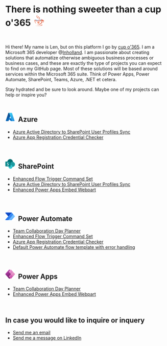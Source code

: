 # There is nothing sweeter than a cup o'365 <img title="cup o'365 logo" src="resources/cupo365-logo-no-margin.png" alt="cup o'365 logo" width="30" height="35" style="margin-left:5px;" />
<br>

Hi there! My name is Len, but on this platform I go by [cup o'365](https://github.com/cupo365). I am a Microsoft 365 developer @[Inholland](https://www.inholland.nl/). I am passionate about creating solutions that automatize otherwise ambiguous business processes or business cases, and these are exactly the type of projects you can expect to find on my GitHub page. Most of these solutions will be based around services within the Microsoft 365 suite. Think of Power Apps, Power Automate, SharePoint, Teams, Azure, .NET et cetera.<br>

Stay hydrated and be sure to look around. Maybe one of my projects can help or inspire you?<br><br>

## <img title="Azure logo" src="resources/azure-logo.png" alt="Azure logo" width="30" height="30" style="margin-right:5px;" /> Azure<br>

- [Azure Active Directory to SharePoint User Profiles Sync](https://github.com/cupo365/azure-active-directory-to-sharepoint-user-profiles-sync)
- [Azure App Registration Credential Checker](https://github.com/cupo365/aad-app-registration-credential-checker)
<br>

## <img title="SharePoint logo" src="resources/sharepoint-logo.png" alt="SharePoint logo" width="30" height="30" style="margin-right:5px;" /> SharePoint<br>

- [Enhanced Flow Trigger Command Set](https://github.com/cupo365/enhanced-flow-command-set)
- [Azure Active Directory to SharePoint User Profiles Sync](https://github.com/cupo365/azure-active-directory-to-sharepoint-user-profiles-sync)
- [Enhanced Power Apps Embed Webpart](https://github.com/cupo365/enhanced-power-apps-embed)
<br>

## <img title="Power Automate logo" src="resources/power-automate-logo.png" alt="Power Automate logo" width="30" height="30" style="margin-right:5px;" /> Power Automate<br>

- [Team Collaboration Day Planner](https://github.com/cupo365/team-collaboration-day-planner)
- [Enhanced Flow Trigger Command Set](https://github.com/cupo365/enhanced-flow-command-set)
- [Azure App Registration Credential Checker](https://github.com/cupo365/aad-app-registration-credential-checker)
- [Default Power Automate flow template with error handling](https://github.com/cupo365/default-flow-with-error-handling)
<br>

## <img title="Power Apps logo" src="resources/power-apps-logo.png" alt="Power Apps logo" width="30" height="30" style="margin-right:5px;" /> Power Apps<br>

- [Team Collaboration Day Planner](https://github.com/cupo365/team-collaboration-day-planner)
- [Enhanced Power Apps Embed Webpart](https://github.com/cupo365/enhanced-power-apps-embed)
<br>

## In case you would like to inquire or inquery
- [Send me an email](mailto:info@cupo365.gg)
- [Send me a message on LinkedIn](https://www.linkedin.com/in/lennart-dewaart)
